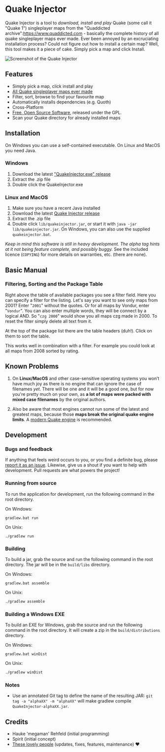 # Quake Injector
Quake Injector is a tool to *download, install and play* Quake (some call it "Quake 1") singleplayer maps from the "Quaddicted archive":https://www.quaddicted.com - basically the complete history of all quake singleplayer maps ever made. Ever been annoyed by an excruciating installation process? Could not figure out how to install a certain map? Well, this tool makes it a piece of cake. Simply pick a map and click Install.

![Screenshot of the Quake Injector](https://www.quaddicted.com/_media/quakeinjector_20091117.png "Screenshot of the Quake Injector")

## Features
- Simply pick a map, click install and play
- [All Quake singleplayer maps ever made](https://www.quaddicted.com/reviews/)
- Filter, sort, browse to find your favourite map
- Automatically installs dependencies (e.g. Quoth)
- Cross-Platform
- [Free, Open Source Software](https://github.com/hrehfeld/QuakeInjector/), released under the GPL.
- Scan your Quake directory for already installed maps

## Installation
On Windows you can use a self-contained executable. On Linux and MacOS you need Java.

### Windows
1. Download the latest ["QuakeInjector.exe" release](https://github.com/hrehfeld/QuakeInjector/releases)
1. Extract the .zip file
1. Double click the QuakeInjector.exe

### Linux and MacOS
1. Make sure you have a recent Java installed
1. Download the latest [Quake Injector release](https://github.com/hrehfeld/QuakeInjector/releases)
1. Extract the .zip file
1. Double click `lib/quakeinjector.jar`, or start it with `java -jar lib/quakeinjector.jar`. On Windows, you can also use the supplied `quakeinjector.bat`.

*Keep in mind this software is still in heavy development. The alpha tag hints at it not being feature complete, and possibly buggy.* See the included licence (`COPYING`) for more details on warranties, etc. (there are none).

## Basic Manual
### Filtering, Sorting and the Package Table
Right above the table of available packages you see a filter field. Here you can specify a filter for the listing. Let's say you want to see only maps from 2001? Enter "`2001`" without the quotes. Or for all maps by Vondur, enter "`Vondur`". You can also enter multiple words, they will be connect by a logical AND. So "`czg 2000`" would show you all maps czg made in 2000. To reset the filter simply delete all text from it.

At the top of the package list there are the table headers (duh!). Click on them to sort the table.

This works well in combination with a filter. For example you could look at all maps from 2008 sorted by rating.

## Known Problems
1. On **Linux/MacOS** and other case-sensitive operating systems you won’t have much joy as there is no engine that can ignore the case of filenames *yet*. There will be one and it will be a good one, but for now you're pretty much on your own, as **a lot of maps were packed with mixed case filenames** by the original authors.

1. Also be aware that most engines cannot run some of the latest and greatest maps, because those **maps break the original quake engine limits**. A [modern Quake engine](https://neogeographica.com/site/pages/guides/engines.html#04) is recommended.

## Development
### Bugs and feedback
If anything that feels weird occurs to you, or you find a definite bug, please [report it as an issue](https://github.com/hrehfeld/QuakeInjector/issues). Likewise, give us a shout if you want to help with development. Pull requests are what powers the project!

### Running from source
To run the application for development, run the following command in the root directory.

On Windows:
```
gradlew.bat run
```
On Unix:
```
./gradlew run
``` 

### Building
To build a jar, grab the source and run the following command in the root directory. The jar will be in the `build/libs` directory.

On Windows:
```
gradlew.bat assemble
```
On Unix:
```bash
./gradlew assemble
```

### Building a Windows EXE
To build an EXE for Windows, grab the source and run the following command in the root directory. It will create a zip in the `build/distributions` directory.

On Windows:
```
gradlew.bat winDist
```
On Unix:
```bash
./gradlew winDist
```

### Notes
- Use an annotated Git tag to define the name of the resulting JAR: `git tag -a "alphaXX" -m "alphaXX"` will make gradlew compile `QuakeInjector-alphaXX.jar`.

## Credits
- Hauke 'megaman' Rehfeld (initial programming)
- Spirit (initial concept)
- [These lovely people](https://github.com/hrehfeld/QuakeInjector/graphs/contributors) (updates, fixes, features, maintenance) ❤️
